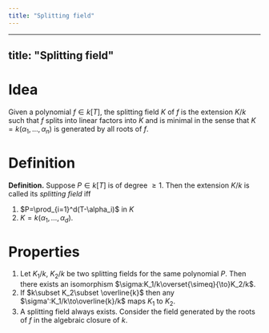 ```yaml
---
title: "Splitting field"
---
```


---
title: "Splitting field"
---

# Idea
Given a polynomial $f\in k[T]$, the splitting field $K$ of $f$ is the extension $K/k$ such that $f$ splits into linear factors into $K$ and is minimal in the sense that $K=k(\alpha_1,\dots,\alpha_n)$ is generated by all roots of $f$.
# Definition
**Definition.** Suppose $P\in k[T]$ is of degree $\geq 1$. Then the extension $K/k$ is called its *splitting field* iff
1. $P=\prod_{i=1}^d(T-\alpha_i)$ in $K$
2. $K=k(\alpha_1,\dots,\alpha_d)$.

# Properties
1. Let $K_1/k$, $K_2/k$ be two splitting fields for the same polynomial $P$. Then there exists an isomorphism $\sigma:K_1/k\overset{\simeq}{\to}K_2/k$.
2. If $k\subset K_2\subset \overline{k}$ then any $\sigma':K_1/k\to\overline{k}/k$ maps $K_1$ to $K_2$.
3. A splitting field always exists. Consider the field generated by the roots of $f$ in the algebraic closure of $k$.
